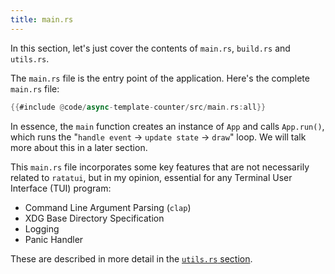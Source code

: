 ```yaml
---
title: main.rs
---
```


In this section, let's just cover the contents of `main.rs`, `build.rs` and `utils.rs`.

The `main.rs` file is the entry point of the application. Here's the complete `main.rs` file:

```rust
{{#include @code/async-template-counter/src/main.rs:all}}
```

In essence, the `main` function creates an instance of `App` and calls `App.run()`, which runs the
"`handle event` -> `update state` -> `draw`" loop. We will talk more about this in a later section.

This `main.rs` file incorporates some key features that are not necessarily related to `ratatui`,
but in my opinion, essential for any Terminal User Interface (TUI) program:

- Command Line Argument Parsing (`clap`)
- XDG Base Directory Specification
- Logging
- Panic Handler

These are described in more detail in the [`utils.rs` section](./08-structure.md).
